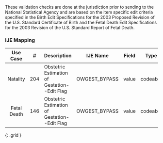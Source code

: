 These validation checks are done at the jurisdiction prior to sending to the National Statistical Agency and are based on the item specific edit criteria specified in the Birth Edit Specifications for the 2003 Proposed Revision of the U.S. Standard Certificate of Birth and the Fetal Death Edit Specifications for the 2003 Revision of the U.S. Standard Report of Fetal Death.
### IJE Mapping

| **Use Case** |  **#**   |  **Description**  | **IJE Name**  |  **Field**  |  **Type**  | **Value Set**  |
| :---------: | --------------- | ------------ | ------------- | ---------- | ---------- | -------------- |
| Natality | 204 | Obstetric Estimation of Gestation--Edit Flag | OWGEST_BYPASS | value |codeable |[PHVS_EstimateOf GestationEditFlags_NCHS], <br />See [Handling of edit flags]  |
| Fetal Death | 146 | Obstetric Estimation of Gestation--Edit Flag | OWGEST_BYPASS | value |codeable |[PHVS_EstimateOf GestationEditFlags_NCHS], <br />See [Handling of edit flags]  |
{: .grid }
